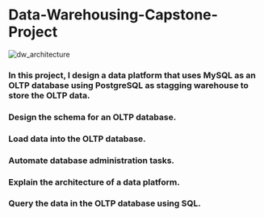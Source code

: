 # Data-Warehousing-Capstone-Project

![dw_architecture](https://github.com/AgyemangOpamobur/Data-Warehousing-Capstone-Project/assets/78166528/e6eacbe0-f13a-49ae-8d08-5a4b09cf8de5)

### In this project, I design a data platform that uses MySQL as an OLTP database using PostgreSQL as stagging warehouse to store the OLTP data.

### Design the schema for an OLTP database.
### Load data into the OLTP database.
### Automate database administration tasks.
### Explain the architecture of a data platform.
### Query the data in the OLTP database using SQL.



